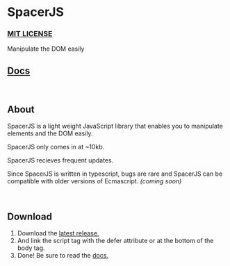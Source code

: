 # SpacerJS

### [MIT LICENSE](LICENSE)

Manipulate the DOM easily

## [Docs](https://ksplatdev.github.io/SpacerJS/-_.html)

<br>

## About

SpacerJS is a light weight JavaScript library that enables you to manipulate elements and the DOM easily.

SpacerJS only comes in at ~10kb.

SpacerJS recieves frequent updates.

Since SpacerJS is written in typescript, bugs are rare and SpacerJS can be compatible with older versions of Ecmascript. _(coming soon)_

<br>

## Download

1. Download the [latest release.](https://github.com/ksplatdev/SpacerJS/releases/latest)
2. And link the script tag with the defer attribute or at the bottom of the body tag.
3. Done! Be sure to read the [docs.](#docs)